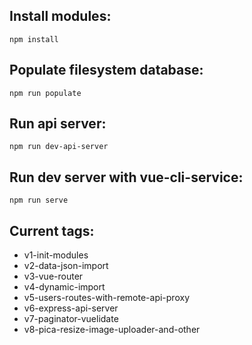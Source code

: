 ## Install modules:
```npm install```

## Populate filesystem database:
```npm run populate```

## Run api server:
```npm run dev-api-server```

## Run dev server with vue-cli-service:
```npm run serve```

## Current tags:
- v1-init-modules
- v2-data-json-import
- v3-vue-router
- v4-dynamic-import
- v5-users-routes-with-remote-api-proxy
- v6-express-api-server
- v7-paginator-vuelidate
- v8-pica-resize-image-uploader-and-other
